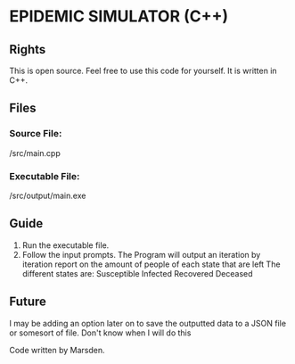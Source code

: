 # EPIDEMIC SIMULATOR (C++)
## Rights
This is open source. Feel free to use this code for yourself. It is written in C++.
## Files
### Source File:
/src/main.cpp
### Executable File:
/src/output/main.exe
## Guide
1) Run the executable file.
2) Follow the input prompts.
The Program will output an iteration by iteration report on the amount of people of each state that are left
The different states are:
    Susceptible
    Infected
    Recovered
    Deceased
## Future
I may be adding an option later on to save the outputted data to a JSON file or somesort of file. Don't know when I will do this

Code written by Marsden.
